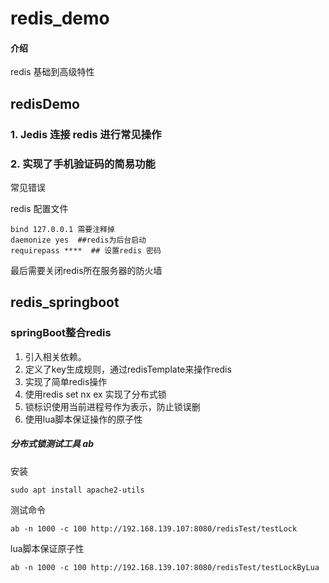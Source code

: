 # redis_demo

#### 介绍
redis 基础到高级特性


## redisDemo

### 1. Jedis 连接 redis 进行常见操作

### 2. 实现了手机验证码的简易功能

常见错误
 
 redis 配置文件 
    
    bind 127.0.0.1 需要注释掉
    daemonize yes  ##redis为后台启动
    requirepass ****  ## 设置redis 密码
 

最后需要关闭redis所在服务器的防火墙 
 

## redis_springboot

### springBoot整合redis

1. 引入相关依赖。
1. 定义了key生成规则，通过redisTemplate来操作redis
1. 实现了简单redis操作
1. 使用redis set nx ex 实现了分布式锁
1. 锁标识使用当前进程号作为表示，防止锁误删
1. 使用lua脚本保证操作的原子性


##### 分布式锁测试工具 ab

安装
```shell
sudo apt install apache2-utils
```
测试命令

```shell
ab -n 1000 -c 100 http://192.168.139.107:8080/redisTest/testLock
```

lua脚本保证原子性
```shell
ab -n 1000 -c 100 http://192.168.139.107:8080/redisTest/testLockByLua
```



